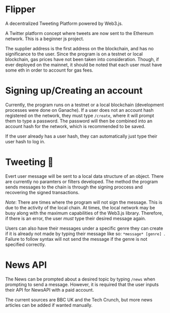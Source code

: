 # Flipper

A decentralized Tweeting Platform powered by Web3.js. 

A Twitter platform concept where tweets are now sent to the Ethereum network. This is a beginner js project.

The supplier address is the first address on the blockchain, and has no significance to the user. Since the program is on a testnet or local blockchain, gas prices have not been taken into consideration. Though, if ever deployed on the mainnet, it should be noted that each user must have some eth in order to account for gas fees.



# Signing up/Creating an account

Currently, the program runs on a testnet or a local blockchain (development processes were done on Ganache). If a user does not an account hash registered on the network, they must type `/create`, where it will prompt them to type a password. The password will then be combined into an account hash for the network, which is recommended to be saved. 


If the user already has a user hash, they can automatically just type their user hash to log in.

# Tweeting 🦜

Evert user message will be sent to a local data structure of an object. There are currently no paramters or filters developed. The method the program sends messages to the chain is through the signing proccess and recovering the signed transactions. 

*Note*: There are times where the program will not sign the message. This is due to the activity of the local chain. At times, the local network may be busy along with the maximum capabilities of the Web3.js library. Therefore, if there is an error, the user *must* type their desired message again. 

Users can also have their messages under a specific genre they can create if it is already not made by typing their message like so: `*message* [genre] `. Failure to follow syntax will not send the message if the genre is not specified correctly.


# News API 
The News can be prompted about a desired topic by typing `/news` when prompting to send a message. However, it is required that the user inputs their API for NewsAPI with a paid account.

The current sources are BBC UK and the Tech Crunch, but more news articles can be added if wanted manually.

